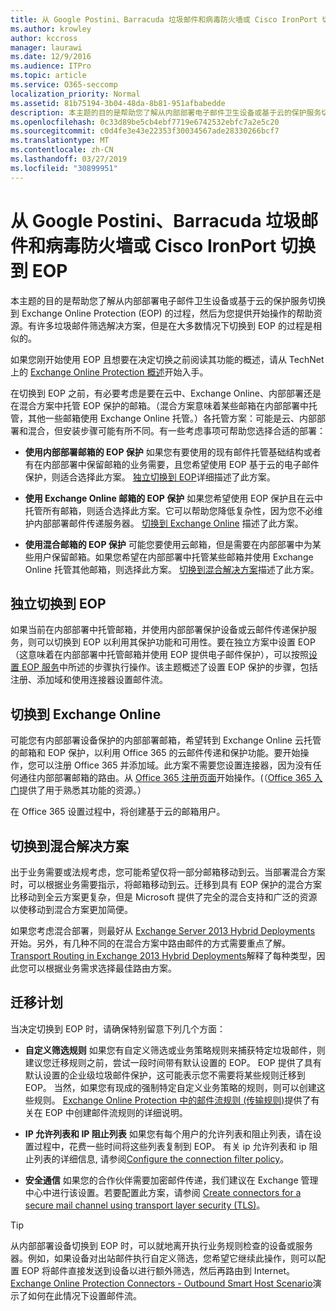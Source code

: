 ```yaml
---
title: 从 Google Postini、Barracuda 垃圾邮件和病毒防火墙或 Cisco IronPort 切换到 EOP
ms.author: krowley
author: kccross
manager: laurawi
ms.date: 12/9/2016
ms.audience: ITPro
ms.topic: article
ms.service: O365-seccomp
localization_priority: Normal
ms.assetid: 81b75194-3b04-48da-8b81-951afbabedde
description: 本主题的目的是帮助您了解从内部部署电子邮件卫生设备或基于云的保护服务切换到 Exchange Online Protection (EOP) 的过程，然后为您提供开始操作的帮助资源。
ms.openlocfilehash: 0c33d89be5cb4ebf7719e6742532ebfc7a2e5c20
ms.sourcegitcommit: c0d4fe3e43e22353f30034567ade28330266bcf7
ms.translationtype: MT
ms.contentlocale: zh-CN
ms.lasthandoff: 03/27/2019
ms.locfileid: "30899951"
---
```

# <a name="switch-to-eop-from-google-postini-the-barracuda-spam-and-virus-firewall-or-cisco-ironport"></a>从 Google Postini、Barracuda 垃圾邮件和病毒防火墙或 Cisco IronPort 切换到 EOP

 本主题的目的是帮助您了解从内部部署电子邮件卫生设备或基于云的保护服务切换到 Exchange Online Protection (EOP) 的过程，然后为您提供开始操作的帮助资源。有许多垃圾邮件筛选解决方案，但是在大多数情况下切换到 EOP 的过程是相似的。
  
如果您刚开始使用 EOP 且想要在决定切换之前阅读其功能的概述，请从 TechNet 上的 [Exchange Online Protection 概述](exchange-online-protection-overview.md)开始入手。 
  
在切换到 EOP 之前，有必要考虑是要在云中、Exchange Online、内部部署还是在混合方案中托管 EOP 保护的邮箱。（混合方案意味着某些邮箱在内部部署中托管，其他一些邮箱使用 Exchange Online 托管。）各托管方案：可能是云、内部部署和混合，但安装步骤可能有所不同。有一些考虑事项可帮助您选择合适的部署：
  
- **使用内部部署邮箱的 EOP 保护** 如果您有要使用的现有邮件托管基础结构或者有在内部部署中保留邮箱的业务需要，且您希望使用 EOP 基于云的电子邮件保护，则适合选择此方案。 [独立切换到 EOP](#switch-to-eop-standalone)详细描述了此方案。 
    
- **使用 Exchange Online 邮箱的 EOP 保护** 如果您希望使用 EOP 保护且在云中托管所有邮箱，则适合选择此方案。它可以帮助您降低复杂性，因为您不必维护内部部署邮件传递服务器。 [切换到 Exchange Online](switch-to-eop-from-google-postini-the-barracuda-spam-and-virus-firewall-or-cisco.md#BKMK_SwitchEXO) 描述了此方案。 
    
- **使用混合邮箱的 EOP 保护** 可能您要使用云邮箱，但是需要在内部部署中为某些用户保留邮箱。如果您希望在内部部署中托管某些邮箱并使用 Exchange Online 托管其他邮箱，则选择此方案。 [切换到混合解决方案](#switch-to-a-hybrid-solution)描述了此方案。 
    
## <a name="switch-to-eop-standalone"></a>独立切换到 EOP

如果当前在内部部署中托管邮箱，并使用内部部署保护设备或云邮件传递保护服务，则可以切换到 EOP 以利用其保护功能和可用性。要在独立方案中设置 EOP（这意味着在内部部署中托管邮箱并使用 EOP 提供电子邮件保护），可以按照[设置 EOP 服务](set-up-your-eop-service.md)中所述的步骤执行操作。该主题概述了设置 EOP 保护的步骤，包括注册、添加域和使用连接器设置邮件流。
  
## <a name="switch-to-exchange-online"></a>切换到 Exchange Online
<a name="BKMK_SwitchEXO"> </a>

可能您有内部部署设备保护的内部部署邮箱，希望转到 Exchange Online 云托管的邮箱和 EOP 保护，以利用 Office 365 的云邮件传递和保护功能。要开始操作，您可以注册 Office 365 并添加域。此方案不需要您设置连接器，因为没有任何通往内部部署邮箱的路由。从 [Office 365 注册页面](https://www.microsoft.com/en-us/office365/online-software.aspx)开始操作。(（[Office 365 入门](https://go.microsoft.com/fwlink/p/?LinkId=275407)提供了用于熟悉其功能的资源。） 
  
在 Office 365 设置过程中，将创建基于云的邮箱用户。
  
## <a name="switch-to-a-hybrid-solution"></a>切换到混合解决方案
<a name="BKMK_SwitchHybrid"> </a>

出于业务需要或法规考虑，您可能希望仅将一部分邮箱移动到云。当部署混合方案时，可以根据业务需要指示，将邮箱移动到云。迁移到具有 EOP 保护的混合方案比移动到全云方案更复杂，但是 Microsoft 提供了完全的混合支持和广泛的资源以使移动到混合方案更加简便。
  
如果您考虑混合部署，则最好从 [Exchange Server 2013 Hybrid Deployments](http://technet.microsoft.com/library/59e32000-4fcf-417f-a491-f1d8f9aeef9b.aspx) 开始。另外，有几种不同的在混合方案中路由邮件的方式需要重点了解。 [Transport Routing in Exchange 2013 Hybrid Deployments](http://technet.microsoft.com/library/36c2cea3-2e2f-40ac-88bd-7e1b6bd27828.aspx)解释了每种类型，因此您可以根据业务需求选择最佳路由方案。 
  
## <a name="migration-planning"></a>迁移计划
<a name="sectionSection3"> </a>

当决定切换到 EOP 时，请确保特别留意下列几个方面：
  
- **自定义筛选规则** 如果您有自定义筛选或业务策略规则来捕获特定垃圾邮件，则建议您迁移规则之前，尝试一段时间带有默认设置的 EOP。 EOP 提供了具有默认设置的企业级垃圾邮件保护，这可能表示您不需要将某些规则迁移到 EOP。 当然，如果您有现成的强制特定自定义业务策略的规则，则可以创建这些规则。 [Exchange Online Protection 中的邮件流规则 (传输规则)](mail-flow-rules-transport-rules-0.md)提供了有关在 EOP 中创建邮件流规则的详细说明。 
    
- **IP 允许列表和 IP 阻止列表** 如果您有每个用户的允许列表和阻止列表，请在设置过程中，花费一些时间将这些列表复制到 EOP。 有关 ip 允许列表和 ip 阻止列表的详细信息, 请参阅[Configure the connection filter policy](../configure-the-connection-filter-policy.md)。
    
- **安全通信** 如果您的合作伙伴需要加密邮件传递，我们建议在 Exchange 管理中心中进行该设置。若要配置此方案，请参阅 [Create connectors for a secure mail channel using transport layer security (TLS)](http://technet.microsoft.com/library/1ce4d6a4-41ba-4d1e-9ca9-e826252c1041.aspx)。
    
> [!TIP]
> 从内部部署设备切换到 EOP 时，可以就地离开执行业务规则检查的设备或服务器。例如，如果设备对出站邮件执行自定义筛选，您希望它继续此操作，则可以配置 EOP 将邮件直接发送到设备以进行额外筛选，然后再路由到 Internet。[Exchange Online Protection Connectors - Outbound Smart Host Scenario](http://technet.microsoft.com/library/431b3f02-4efd-4bd3-94e7-eecd03f8ef5e.aspx)演示了如何在此情况下设置邮件流。 
  


